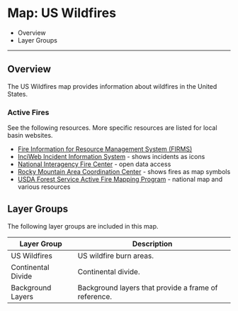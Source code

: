 # Map: US Wildfires

* Overview
* Layer Groups

--------------

## Overview

The US Wildfires map provides information about wildfires in the United States.

### Active Fires

See the following resources.  More specific resources are listed for local basin websites.

* [Fire Information for Resource Management System (FIRMS)](https://firms.modaps.eosdis.nasa.gov/map/#l:countries;@-105.5,40.5,10z)
* [InciWeb Incident Information System](https://inciweb.nwcg.gov/?state=08) - shows incidents as icons
* [National Interagency Fire Center](https://data-nifc.opendata.arcgis.com/) - open data access
* [Rocky Mountain Area Coordination Center](https://gacc.nifc.gov/rmcc/incident_info.php) - shows fires as map symbols
* [USDA Forest Service Active Fire Mapping Program](https://fsapps.nwcg.gov/) - national map and various resources

## Layer Groups

The following layer groups are included in this map.

| **Layer Group** | **Description** |
| -- | -- |
| US Wildfires | US wildfire burn areas. |
| Continental Divide | Continental divide. |
| Background Layers | Background layers that provide a frame of reference. |

